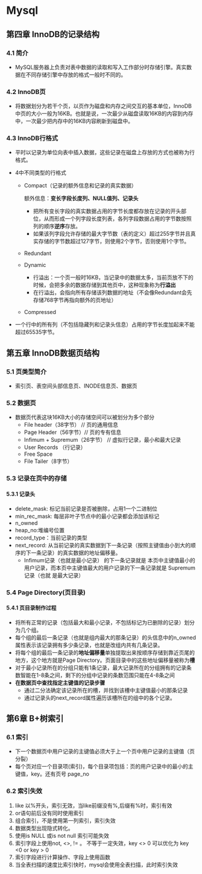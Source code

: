 # Mysql

## 第四章 InnoDB的记录结构

### 4.1 简介

* MySQL服务器上负责对表中数据的读取和写入工作部分时存储引擎。真实数据在不同存储引擎中存放的格式一般时不同的。

### 4.2 InnoDB页

* 将数据划分为若干个页，以页作为磁盘和内存之间交互的基本单位，InnoDB中页的大小一般为16KB。也就是说，一次最少从磁盘读取16KB的内容到内存中，一次最少把内存中的16KB内容刷新到磁盘中。

### 4.3 InnoDB行格式

*  平时以记录为单位向表中插入数据，这些记录在磁盘上存放的方式也被称为行格式。

* 4中不同类型的行格式

  * Compact（记录的额外信息和记录的真实数据）

    额外信息：**变长字段长度列、NULL值列、记录头**

    * 把所有变长字段的真实数据占用的字节长度都存放在记录的开头部位，从而形成一个列字段长度列表，各列字段数据占用的字节数按照列的顺序**逆序**存放。
    * 如果该列字段允许存储的最大字节数（表的定义）超过255字节并且真实存储的字节数超过127字节，则使用2个字节，否则使用1个字节。

  * Redundant

  * Dynamic

    * 行溢出：一个页一般时16KB，当记录中的数据太多，当前页放不下的时候，会把多余的数据存储到其他页中，这种现象称为**行溢出**
    * 在行溢出，会指向所有存储该列数据的地址（不会像Redundant会先存储768字节再指向额外的页地址）

  * Compressed

* 一个行中的所有列（不包括隐藏列和记录头信息）占用的字节长度加起来不能超过65535字节。



## 第五章 InnoDB数据页结构

### 5.1 页类型简介

* 索引页、表空间头部信息页、INODE信息页、数据页

### 5.2 数据页

* 数据页代表这块16KB大小的存储空间可以被划分为多个部分
  * File header（38字节） // 页的通用信息
  * Page Header（56字节）// 页的专有信息
  * Infimum + Supremum（26字节） // 虚拟行记录，最小和最大记录
  * User Records （行记录）
  * Free Space
  * File Tailer（8字节）

### 5.3 记录在页中的存储

#### 5.3.1 记录头

* delete_mask: 标记当前记录是否被删除，占用1一个二进制位
* min_rec_mask: 每层非叶子节点中的最小记录都会添加该标记
* n_owned
* heap_no:堆编号位置
* record_type：当前记录的类型
* next_record: 从当前记录的真实数据到下一条记录（按照主键值由小到大的顺序的下一条记录）的真实数据的地址偏移量。
  * Infimum记录（也就是最小记录） 的下一条记录就是 本页中主键值最小的用户记录，而本页中主键值最大的用户记录的下一条记录就是 Supremum记录（也就 是最大记录）

### 5.4 Page Directory(页目录)

#### 5.4.1 页目录制作过程

* 将所有正常的记录（包括最大和最小记录，不包括标记为已删除的记录）划分为几个组。
* 每个组的最后一条记录（也就是组内最大的那条记录）的头信息中的n_owned属性表示该记录拥有多少条记录，也就是改组内共有几条记录。
* 将每个组的最后一条记录的**地址偏移量**单独提取出来按顺序存储到靠近页尾的地方，这个地方就是Page Directory。页面目录中的这些地址偏移量被称为**槽**
* 对于最小记录所在的分组只能有1条记录，最大记录所在的分组拥有的记录条数智能在1-8条之间，剩下的分组中记录的条数范围只能在4-8条之间
* **在数据页中查找指定主键值的记录步骤**
  * 通过二分法确定该记录所在的槽，并找到该槽中主键值最小的那条记录
  * 通过记录头的next_record属性遍历该槽所在的组中的各个记录。



## 第6章 B+树索引

### 6.1 索引

* 下一个数据页中用户记录的主键值必须大于上一个页中用户记录的主键值（页分裂）
* 每个页对应一个目录项(索引)，每个目录项包括：页的用户记录中的最小的主键值，key。还有页号 page_no

### 6.2 索引失效

1. like 以%开头，索引无效，当like前缀没有%,后缀有%时，索引有效
2. or语句前后没有同时使用索引
3. 组合索引，不是使用第一列索引，索引失效
4. 数据类型出现隐式转化。
5. 使用is NULL 或is not null 索引可能失效
6. 索引字段上使用not, <>, != 。 不等于一定失效，key <> 0 可以优化为 key <0 or key > 0
7. 索引字段进行计算操作、字段上使用函数
8. 当全表扫描的速度比索引快时，mysql会使用全表扫描，此时索引失效

